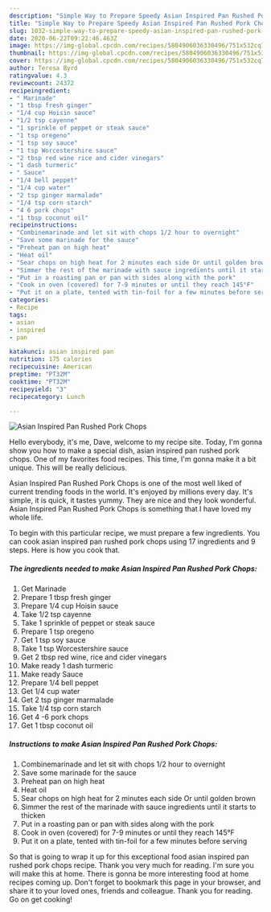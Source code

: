 ```yaml
---
description: "Simple Way to Prepare Speedy Asian Inspired Pan Rushed Pork Chops"
title: "Simple Way to Prepare Speedy Asian Inspired Pan Rushed Pork Chops"
slug: 1032-simple-way-to-prepare-speedy-asian-inspired-pan-rushed-pork-chops
date: 2020-06-22T09:22:46.463Z
image: https://img-global.cpcdn.com/recipes/5804906036330496/751x532cq70/asian-inspired-pan-rushed-pork-chops-recipe-main-photo.jpg
thumbnail: https://img-global.cpcdn.com/recipes/5804906036330496/751x532cq70/asian-inspired-pan-rushed-pork-chops-recipe-main-photo.jpg
cover: https://img-global.cpcdn.com/recipes/5804906036330496/751x532cq70/asian-inspired-pan-rushed-pork-chops-recipe-main-photo.jpg
author: Teresa Byrd
ratingvalue: 4.3
reviewcount: 24372
recipeingredient:
- " Marinade"
- "1 tbsp fresh ginger"
- "1/4 cup Hoisin sauce"
- "1/2 tsp cayenne"
- "1 sprinkle of peppet or steak sauce"
- "1 tsp oregeno"
- "1 tsp soy sauce"
- "1 tsp Worcestershire sauce"
- "2 tbsp red wine rice and cider vinegars"
- "1 dash turmeric"
- " Sauce"
- "1/4 bell peppet"
- "1/4 cup water"
- "2 tsp ginger marmalade"
- "1/4 tsp corn starch"
- "4 6 pork chops"
- "1 tbsp coconut oil"
recipeinstructions:
- "Combinemarinade and let sit with chops 1/2 hour to overnight"
- "Save some marinade for the sauce"
- "Preheat pan on high heat"
- "Heat oil"
- "Sear chops on high heat for 2 minutes each side Or until golden brown"
- "Simmer the rest of the marinade with sauce ingredients until it starts to thicken"
- "Put in a roasting pan or pan with sides along with the pork"
- "Cook in oven (covered) for 7-9 minutes or until they reach 145°F"
- "Put it on a plate, tented with tin-foil for a few minutes before serving"
categories:
- Recipe
tags:
- asian
- inspired
- pan

katakunci: asian inspired pan 
nutrition: 175 calories
recipecuisine: American
preptime: "PT32M"
cooktime: "PT32M"
recipeyield: "3"
recipecategory: Lunch

---
```



![Asian Inspired Pan Rushed Pork Chops](https://img-global.cpcdn.com/recipes/5804906036330496/751x532cq70/asian-inspired-pan-rushed-pork-chops-recipe-main-photo.jpg)

Hello everybody, it's me, Dave, welcome to my recipe site. Today, I'm gonna show you how to make a special dish, asian inspired pan rushed pork chops. One of my favorites food recipes. This time, I'm gonna make it a bit unique. This will be really delicious.

Asian Inspired Pan Rushed Pork Chops is one of the most well liked of current trending foods in the world. It's enjoyed by millions every day. It's simple, it is quick, it tastes yummy. They are nice and they look wonderful. Asian Inspired Pan Rushed Pork Chops is something that I have loved my whole life.




To begin with this particular recipe, we must prepare a few ingredients. You can cook asian inspired pan rushed pork chops using 17 ingredients and 9 steps. Here is how you cook that.

<!--inarticleads1-->

##### The ingredients needed to make Asian Inspired Pan Rushed Pork Chops:

1. Get  Marinade
1. Prepare 1 tbsp fresh ginger
1. Prepare 1/4 cup Hoisin sauce
1. Take 1/2 tsp cayenne
1. Take 1 sprinkle of peppet or steak sauce
1. Prepare 1 tsp oregeno
1. Get 1 tsp soy sauce
1. Take 1 tsp Worcestershire sauce
1. Get 2 tbsp red wine, rice and cider vinegars
1. Make ready 1 dash turmeric
1. Make ready  Sauce
1. Prepare 1/4 bell peppet
1. Get 1/4 cup water
1. Get 2 tsp ginger marmalade
1. Take 1/4 tsp corn starch
1. Get 4 -6 pork chops
1. Get 1 tbsp coconut oil




<!--inarticleads2-->

##### Instructions to make Asian Inspired Pan Rushed Pork Chops:

1. Combinemarinade and let sit with chops 1/2 hour to overnight
1. Save some marinade for the sauce
1. Preheat pan on high heat
1. Heat oil
1. Sear chops on high heat for 2 minutes each side Or until golden brown
1. Simmer the rest of the marinade with sauce ingredients until it starts to thicken
1. Put in a roasting pan or pan with sides along with the pork
1. Cook in oven (covered) for 7-9 minutes or until they reach 145°F
1. Put it on a plate, tented with tin-foil for a few minutes before serving




So that is going to wrap it up for this exceptional food asian inspired pan rushed pork chops recipe. Thank you very much for reading. I'm sure you will make this at home. There is gonna be more interesting food at home recipes coming up. Don't forget to bookmark this page in your browser, and share it to your loved ones, friends and colleague. Thank you for reading. Go on get cooking!
